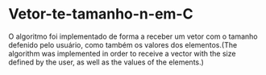 # Vetor-te-tamanho-n-em-C
O algoritmo foi implementado de forma a receber um vetor com o tamanho defenido pelo usuário, como também os valores dos elementos.(The algorithm was implemented in order to receive a vector with the size defined by the user, as well as the values of the elements.)
